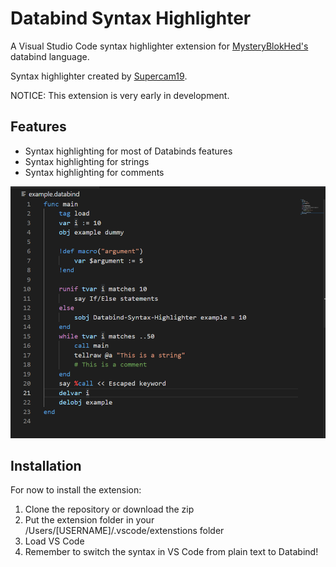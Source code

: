 # Databind Syntax Highlighter

A Visual Studio Code syntax highlighter extension for [MysteryBlokHed's](https://www.github.com/MysteryBlokHed/databind) databind language.

Syntax highlighter created by [Supercam19](https://www.github.com/supercam19).

NOTICE: This extension is very early in development.

## Features

- Syntax highlighting for most of Databinds features
- Syntax highlighting for strings
- Syntax highlighting for comments



![Syntax Highlighting for](images/example.png)

## Installation

For now to install the extension:

1. Clone the repository or download the zip
2. Put the extension folder in your /Users/[USERNAME]/.vscode/extenstions folder
3. Load VS Code
4. Remember to switch the syntax in VS Code from plain text to Databind!
